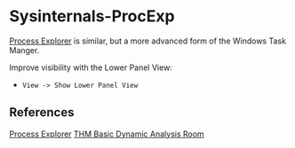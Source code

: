 # Sysinternals-ProcExp

[Process Explorer](https://learn.microsoft.com/en-us/sysinternals/downloads/process-explorer) is similar,  but a more advanced form of the Windows Task Manger.

Improve visibility with the  Lower Panel View: 
- `View -> Show Lower Panel View`

## References

[Process Explorer](https://learn.microsoft.com/en-us/sysinternals/downloads/process-explorer)
[THM Basic Dynamic Analysis Room](https://tryhackme.com/room/basicdynamicanalysis)